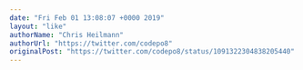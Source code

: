 ```yaml
---
date: "Fri Feb 01 13:08:07 +0000 2019"
layout: "like"
authorName: "Chris Heilmann"
authorUrl: "https://twitter.com/codepo8"
originalPost: "https://twitter.com/codepo8/status/1091322304838205440"
---
```

